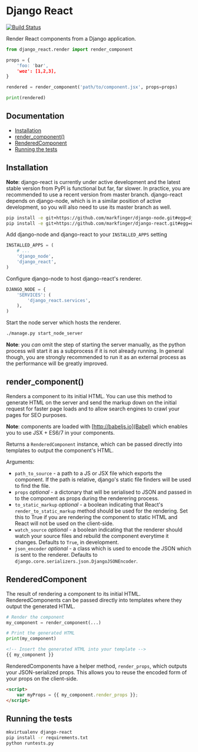 Django React
============

[![Build Status](https://travis-ci.org/markfinger/django-react.svg?branch=master)](https://travis-ci.org/markfinger/django-react)

Render React components from a Django application.

```python
from django_react.render import render_component

props = {
    'foo: 'bar',
    'woz': [1,2,3],
}

rendered = render_component('path/to/component.jsx', props=props)

print(rendered)
```

Documentation
-------------

- [Installation](#installation)
- [render_component()](#render_component)
- [RenderedComponent](#renderedcomponent)
- [Running the tests](#running-the-tests)

Installation
------------

**Note**: django-react is currently under active development and the latest
stable version from PyPI is functional but far, far slower. In practice, you 
are recommended to use a recent version from master branch. django-react depends 
on django-node, which is in a similar position of active development, so you
will also need to use its master branch as well.

```bash
pip install -e git+https://github.com/markfinger/django-node.git#egg=django-node
pip install -e git+https://github.com/markfinger/django-react.git#egg=django-react
```

Add django-node and django-react to your `INSTALLED_APPS` setting

```python
INSTALLED_APPS = (
    # ...
    'django_node',
    'django_react',
)
```

Configure django-node to host django-react's renderer.

```python
DJANGO_NODE = {
    'SERVICES': (
        'django_react.services',
    ),
)
```

Start the node server which hosts the renderer.

```bash
./manage.py start_node_server
```

**Note**: you *can* omit the step of starting the server manually, 
as the python process will start it as a subprocess if it is not 
already running. In general though, you are strongly recommended 
to run it as an external process as the performance will be greatly
improved.


render_component()
------------------

Renders a component to its initial HTML. You can use this method to generate HTML
on the server and send the markup down on the initial request for faster page loads
and to allow search engines to crawl your pages for SEO purposes.

**Note**: components are loaded with [http://babeljs.io](Babel) which enables you 
to use JSX + ES6/7 in your components.

Returns a `RenderedComponent` instance, which can be passed directly into templates 
to output the component's HTML.

Arguments:

- `path_to_source` - a path to a JS or JSX file which exports the component. If the 
  path is relative, django's static file finders will be used to find the file.
- `props` *optional* - a dictonary that will be serialised to JSON and passed in 
  to the component as props during the renderering process.
- `to_static_markup` *optional* - a boolean indicating that React's `render_to_static_markup`
  method should be used for the rendering. Set this to True if you are rendering the component
  to static HTML and React will not be used on the client-side.
- `watch_source` *optional* - a boolean indicating that the renderer should watch your source
  files and rebuild the component everytime it changes. Defaults to `True`, in development.
- `json_encoder` *optional* - a class which is used to encode the JSON which is sent to the 
  renderer. Defaults to `django.core.serializers.json.DjangoJSONEncoder`.


RenderedComponent
-----------------

The result of rendering a component to its initial HTML. RenderedComponents can be passed
directly into templates where they output the generated HTML.

```python
# Render the component
my_component = render_component(...)

# Print the generated HTML
print(my_component)
```
```html
<!-- Insert the generated HTML into your template -->
{{ my_component }}
```

RenderedComponents have a helper method, `render_props`, which outputs your JSON-serialized 
props. This allows you to reuse the encoded form of your props on the client-side.

```html
<script>
    var myProps = {{ my_component.render_props }};
</script>
```


Running the tests
-----------------

```bash
mkvirtualenv django-react
pip install -r requirements.txt
python runtests.py
```
